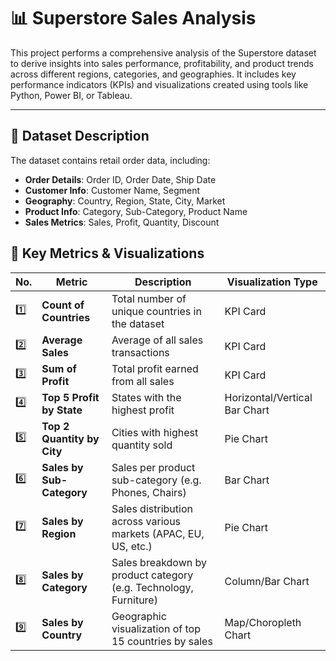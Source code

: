 # 📊 Superstore Sales Analysis

This project performs a comprehensive analysis of the Superstore dataset to derive insights into sales performance, profitability, and product trends across different regions, categories, and geographies. It includes key performance indicators (KPIs) and visualizations created using tools like Python, Power BI, or Tableau.

---

## 📁 Dataset Description

The dataset contains retail order data, including:

- **Order Details**: Order ID, Order Date, Ship Date
- **Customer Info**: Customer Name, Segment
- **Geography**: Country, Region, State, City, Market
- **Product Info**: Category, Sub-Category, Product Name
- **Sales Metrics**: Sales, Profit, Quantity, Discount
  

## 📌 Key Metrics & Visualizations

| No. | Metric | Description | Visualization Type |
|-----|--------|-------------|---------------------|
| 1️⃣ | **Count of Countries** | Total number of unique countries in the dataset | KPI Card |
| 2️⃣ | **Average Sales** | Average of all sales transactions | KPI Card |
| 3️⃣ | **Sum of Profit** | Total profit earned from all sales | KPI Card |
| 4️⃣ | **Top 5 Profit by State** | States with the highest profit | Horizontal/Vertical Bar Chart |
| 5️⃣ | **Top 2 Quantity by City** | Cities with highest quantity sold | Pie Chart |
| 6️⃣ | **Sales by Sub-Category** | Sales per product sub-category (e.g. Phones, Chairs) | Bar Chart |
| 7️⃣ | **Sales by Region** | Sales distribution across various markets (APAC, EU, US, etc.) | Pie Chart |
| 8️⃣ | **Sales by Category** | Sales breakdown by product category (e.g. Technology, Furniture) | Column/Bar Chart |
| 9️⃣ | **Sales by Country** | Geographic visualization of top 15 countries by sales | Map/Choropleth Chart |


